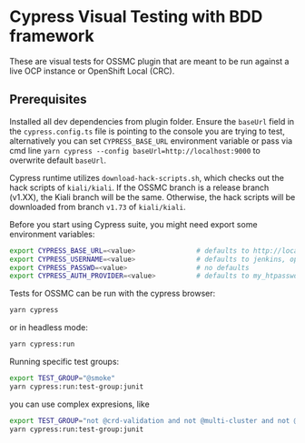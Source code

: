 # Cypress Visual Testing with BDD framework

These are visual tests for OSSMC plugin that are meant to be run against a live OCP instance or OpenShift Local (CRC).

## Prerequisites

Installed all dev dependencies from plugin folder. Ensure the `baseUrl` field in the `cypress.config.ts` file is pointing to the console you are trying to test, alternatively you can set `CYPRESS_BASE_URL` environment variable or pass via cmd line `yarn cypress --config baseUrl=http://localhost:9000` to overwrite default `baseUrl`.

Cypress runtime utilizes `download-hack-scripts.sh`, which checks out the hack scripts of `kiali/kiali`. If the OSSMC branch is a release branch (v1.XX), the Kiali branch will be the same. Otherwise, the hack scripts will be downloaded from branch `v1.73` of `kiali/kiali`.

Before you start using Cypress suite, you might need export some environment variables:

```bash
export CYPRESS_BASE_URL=<value>               # defaults to http://localhost:9000
export CYPRESS_USERNAME=<value>               # defaults to jenkins, opt. kubeadmin
export CYPRESS_PASSWD=<value>                 # no defaults
export CYPRESS_AUTH_PROVIDER=<value>          # defaults to my_htpasswd_provider
```

Tests for OSSMC can be run with the cypress browser:

```bash
yarn cypress
```

or in headless mode:

```bash
yarn cypress:run
```

Running specific test groups:

```bash
export TEST_GROUP="@smoke"
yarn cypress:run:test-group:junit
```

you can use complex expresions, like
```bash
export TEST_GROUP="not @crd-validation and not @multi-cluster and not @smoke"
yarn cypress:run:test-group:junit
```
